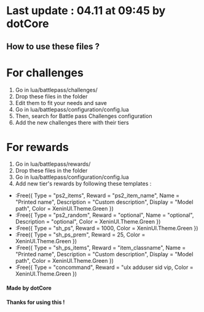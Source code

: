# Last update : 04.11 at 09:45 by dotCore    
  
## How to use these files ?  

# For challenges
1) Go in lua/battlepass/challenges/ 
2) Drop these files in the folder
3) Edit them to fit your needs and save
4) Go in lua/battlepass/configuration/config.lua 
5) Then, search for Battle pass Challenges configuration
6) Add the new challenges there with their tiers
  
# For rewards
1) Go in lua/battlepass/rewards/
2) Drop these files in the folder
3) Go in lua/battlepass/configuration/config.lua 
4) Add new tier's rewards by following these templates :
- :Free({ Type = "ps2_items", Reward = "ps2_item_name", Name = "Printed name", Description = "Custom description", Display = "Model path", Color = XeninUI.Theme.Green })
- :Free({ Type = "ps2_random", Reward = "optional", Name = "optional", Description = "optional", Color = XeninUI.Theme.Green })
- :Free({ Type = "sh_ps", Reward = 1000, Color = XeninUI.Theme.Green })
- :Free({ Type = "sh_ps_prem", Reward = 25, Color = XeninUI.Theme.Green })
- :Free({ Type = "sh_ps_items", Reward = "item_classname", Name = "Printed name", Description = "Custom description", Display = "Model path", Color = XeninUI.Theme.Green })
- :Free({ Type = "concommand", Reward = "ulx adduser sid vip, Color = XeninUI.Theme.Green })

  
#### Made by dotCore  
#### Thanks for using this !  